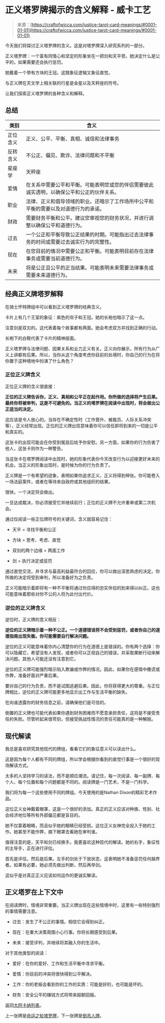 <!--yml

category: 未分类

date: 2024-06-12 18:10:06

-->

# 正义塔罗牌揭示的含义解释 - 威卡工艺

> 来源：[https://craftofwicca.com/justice-tarot-card-meanings/#0001-01-01](https://craftofwicca.com/justice-tarot-card-meanings/#0001-01-01)

今天我们将探讨正义塔罗牌的含义。这是对塔罗牌深入研究系列的一部分。

正义塔罗牌：一个富有同情心和坚定的形象坐在一把剑和天平旁。她决定什么是公平的，如果需要还会执行惩罚。

她戴着一个带有方块的王冠。这既象征逻辑又象征直觉。

与正义牌在天文学上相关联的行星是金星以及天秤座的符号。

让我们探索正义塔罗牌的各种含义和解释。

## 总结

| 类别 | 含义 |
| --- | --- |
| 正位含义 | 正义、公平、平衡、真相、诚信和法律事务 |
| 反转含义 | 不公正、偏见、欺诈、法律问题和不平衡 |
| 星座学 | 天秤座 |
| 爱情 | 在关系中需要公平和平衡。可能表明您或您的伴侣需要彼此诚实透明，以确保公平和公正的伙伴关系。 |
| 职业 | 法律、正义和倡导领域的职业。还暗示了工作场所中公平和平衡的需要以及对道德行为的承诺。 |
| 财政 | 需要财务平衡和公平。建议您审视您的财务状况，并进行调整以确保公平和道德行为。 |
| 过去 | 一个公正和平衡导致公正结果的时期。可能指出过去法律事务的时间或需要过去诚实行为的完整性。 |
| 现在 | 在您目前的情况中需要公正和平衡。可能表明目前存在法律事务或需要当前道德行为。 |
| 未来 | 将是公正且公平的正当结果。可能表明未来需要法律事务或需要未来道德行为。 |

## 经典正义牌塔罗解释

在骑士怀特牌组中可以看到正义塔罗牌的经典含义。

卡片上有几个王室的象征：紫色的帘子和王冠。她的长袍也暗示了这一点。

注意剑是双刃的。这代表着每个故事都有两面。她会考虑双方并找到正确的行动。

长袍下的白鞋代表了卡片的精神层面。

正义塔罗牌与法律问题、因果关系和业力正义有关。正义向你展示，所有行为从广义上讲都有后果。所以，当你从这个角度考虑你目前的处境时，你自己的行为在将你置于这种境地中扮演了什么角色？

### 正位正义牌含义

正位正义牌的含义很直接：

**正位的正义牌告诉你，正义、真相和公平正在起作用。你所做的选择将产生后果。最终你将被审判，这是不可避免的。当正义的塔罗牌在阅读中出现时，将会做出公正适当的决定。**

这应该是令人放心的。当存在不确定性时（工作晋升、被裁员、人际关系冲突等），正义经常出现。正位的正义牌出现意味着你可以信任即将到来的一切是公平和真实的。

这张卡的出现可能会在你受到冤屈后给予你安慰。另一方面，如果你的行为伤害了他人，这张卡则作为一种警告。

当这张卡在塔罗牌阅读中出现时，她的形象代表你今天改变行为以迎接更好未来的机会。当正义的形象出现时，是时候为你的行为负责了。

正义牌是一个有希望的迹象，表明如果你追求正义，正义将得到伸张。你可能卷入一场法庭案件，或者在等待来自政府或其他组织的结果。

很快，一个决定将会做出。

一旦达成裁决，你必须接受它并继续前行；正位的正义牌不允许重审或第二次机会。

通过仅阅读一些正位牌符号的关键词，含义就容易记住：

*   天平 = 寻找平衡和公正

+   方块 = 思考、考虑、直觉

+   双剑的两个边缘 = 两面工作

+   剑 = 执行决定或惩罚

通过直觉交流，并寻求与最高利益最符合的回应，你可以做出深思熟虑的决定。你所做的决定将受到审判，所以准备好为之负责。

正义可能暗示着即将有一种不平衡将通过你应得的忠实伴侣的到来得以纠正。这也可能意味着那些对你不公的人将为此付出代价。

### 逆位的正义牌含义

逆位时，正义牌的意义相反：

**逆位的正义牌暗示着一种不公正。一个道德错误将不会受到惩罚，或者你自己的道德指南出现失衡。你可能需要自行解决问题。**

逆位的正义可能意味着你内心清楚你的行为在道德上是错误的。你有两个选择：你可以隐藏它，希望没有人发现，或者你可以正视自己的错误，并采取果断行动来解决问题。其他人可能还没有注意到它。

逆位的正义牌可能强烈暗示陷入欺骗或作弊的情况。因此，如果你在感情中撒谎或作弊，准备好面对严重后果。

要对自己的行为负责，而不是试图逃避后果。因此，你将获得更大的尊重。与正位牌相比，逆位的正义牌可能更多地显示出工作与生活平衡的缺失。

在向谁透露你的财务信息之前，请确保他们是可信的。

倒置的正义牌也可能代表如果你遇到财务困难而不愿意承担责任，这将是不接受责任的失败。尽管听起来很苛刻，但接受挑战性情况的责任可能真的是一种解脱。

## 现代解读

我总是喜欢研究其他现代的牌组，看看它们的象征意义可以读出什么。

这是因为每个人都有不同的牌组，所以学会根据你看到的直觉行事是一个很好的现场解读方式。

太多的人坚持学习的读法，而不是顺应潮流。请记住，每一次阅读、每一副牌、每个人、每个位置和每个问题都是不同的。阅读牌是一门艺术，不是一门科学。

我们将为每一个这些使用不同的牌组。今天使用的是Nathan Dixon的精彩艺术作品。

这位正义女神戴着眼罩，这是一个很好的添加。真正的正义应该对种族、性别、社会经济地位等所有外部偏见都是盲目的。

她不仅蒙着眼睛，而且似乎她的眼睛已经受损。这位正义女神完全投入于她的工作。她甚至不能作弊，摘下眼罩去看她在审判谁。

值得注意的是，天平和剑已经换手。我更喜欢这种现代的解读。她的右手，象征性的主导手，正在进行评估。

首先是评估，然后是后果。左手的剑处于下放状态，这表明她不准备惩罚任何越界者。如果有必要，她必须先做出判断，然后再举剑。

这似乎是对真正正义应该如何运作的更诚实解读。

## 正义塔罗在上下文中

在阅读牌时，情境非常重要。当正义牌出现在这些情境中时，这里有一些特别强烈的事情需要注意。

*   过去：发生了不公正的事情。相信它会得到纠正。

+   现在：在重大决策周围小心行事。你将长期感受到后果。

+   未来：接受评判，并继续将其融入你的生活中。

对于其他类型的阅读：

+   爱好：在你的爱好、工作和生活平衡中寻求平衡。

+   爱情：你目前的冲突将很快得到公平解决。

+   工作：你的老板会看到你的工作的实质：可能是好的，也可能是坏的。

+   财务：安全公平的赚钱方式将带来超额回报。

返回[大阿卡纳列表](https://craftofwicca.com/a-guide-to-the-major-arcana-tarot-meanings/#List_of_the_Major_Arcana)。

上一张牌是[命运之轮塔罗牌](https://craftofwicca.com/the-wheel-of-fortune-tarot-card-meanings-explained/)，下一张牌是[倒吊人牌](https://craftofwicca.com/the-hanged-man-tarot-meanings-deep-dive/)。
